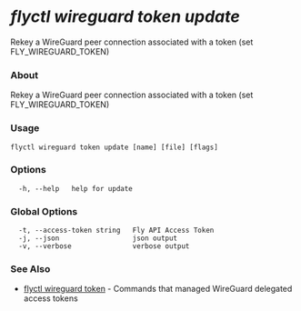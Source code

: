 # _flyctl wireguard token update_

Rekey a WireGuard peer connection associated with a token (set FLY_WIREGUARD_TOKEN)

### About

Rekey a WireGuard peer connection associated with a token (set FLY_WIREGUARD_TOKEN)

### Usage
```
flyctl wireguard token update [name] [file] [flags]
```

### Options

```
  -h, --help   help for update
```

### Global Options

```
  -t, --access-token string   Fly API Access Token
  -j, --json                  json output
  -v, --verbose               verbose output
```

### See Also

* [flyctl wireguard token](/docs/flyctl/wireguard-token/)	 - Commands that managed WireGuard delegated access tokens

